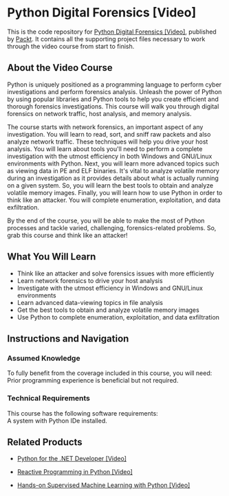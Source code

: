 # Python Digital Forensics [Video]
This is the code repository for [Python Digital Forensics [Video]](https://www.packtpub.com/web-development/python-digital-forensics-video?utm_source=github&utm_medium=repository&utm_campaign=9781787126664), published by [Packt](https://www.packtpub.com/?utm_source=github). It contains all the supporting project files necessary to work through the video course from start to finish.
## About the Video Course
Python is uniquely positioned as a programming language to perform cyber investigations and perform forensics analysis. Unleash the power of Python by using popular libraries and Python tools to help you create efficient and thorough forensics investigations. This course will walk you through digital forensics on network traffic, host analysis, and memory analysis.

The course starts with network forensics, an important aspect of any investigation. You will learn to read, sort, and sniff raw packets and also analyze network traffic. These techniques will help you drive your host analysis. You will learn about tools you'll need to perform a complete investigation with the utmost efficiency in both Windows and GNU/Linux environments with Python. Next, you will learn more advanced topics such as viewing data in PE and ELF binaries. It's vital to analyze volatile memory during an investigation as it provides details about what is actually running on a given system. So, you will learn the best tools to obtain and analyze volatile memory images. Finally, you will learn how to use Python in order to think like an attacker. You will complete enumeration, exploitation, and data exfiltration.

By the end of the course, you will be able to make the most of Python processes and tackle varied, challenging, forensics-related problems. So, grab this course and think like an attacker!

<H2>What You Will Learn</H2>
<DIV class=book-info-will-learn-text>
<UL>
<LI>Think like an attacker and solve forensics issues with more efficiently 
<LI>Learn network forensics to drive your host analysis 
<LI>Investigate with the utmost efficiency in Windows and GNU/Linux environments 
<LI>Learn advanced data-viewing topics in file analysis 
<LI>Get the best tools to obtain and analyze volatile memory images&nbsp; 
<LI>Use Python to complete enumeration, exploitation, and data exfiltration </LI></UL></DIV>

## Instructions and Navigation
### Assumed Knowledge
To fully benefit from the coverage included in this course, you will need:<br/>
Prior programming experience is beneficial but not required.
### Technical Requirements
This course has the following software requirements:<br/>
A system with Python IDe installed.

## Related Products
* [Python for the .NET Developer [Video]](https://www.packtpub.com/application-development/python-net-developer-video?utm_source=github&utm_medium=repository&utm_campaign=9781789807615)

* [Reactive Programming in Python [Video]](https://www.packtpub.com/application-development/reactive-programming-python-video?utm_source=github&utm_medium=repository&utm_campaign=9781786460332)

* [Hands-on Supervised Machine Learning with Python [Video]](https://www.packtpub.com/big-data-and-business-intelligence/hands-supervised-machine-learning-python-video?utm_source=github&utm_medium=repository&utm_campaign=9781789347654)

